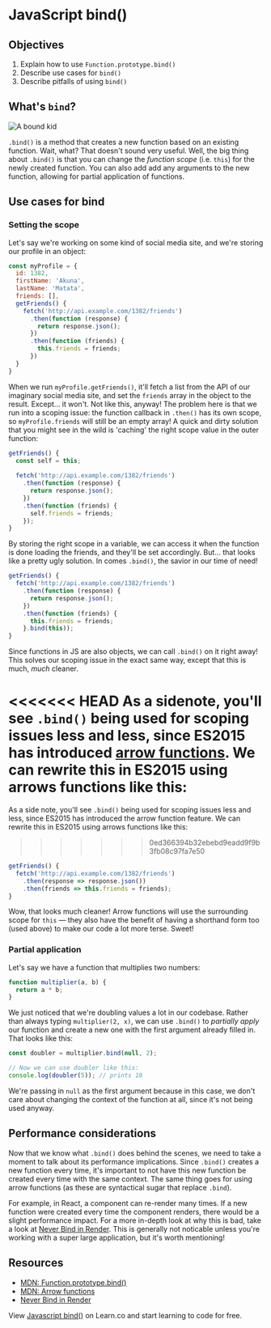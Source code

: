 # JavaScript bind()

## Objectives

1. Explain how to use `Function.prototype.bind()`
2. Describe use cases for `bind()`
3. Describe pitfalls of using `bind()`

## What's `bind`?
![A bound kid](https://media.giphy.com/media/t2Tr9eyHjlB7i/giphy.gif)

`.bind()` is a method that creates a new function based on an existing function. Wait, what? That doesn't sound very
useful. Well, the big thing about `.bind()` is that you can change the _function scope_ (i.e. `this`) for the newly
created function. You can also add add any arguments to the new function, allowing for partial application of functions.

## Use cases for bind

### Setting the scope
Let's say we're working on some kind of social media site, and we're storing our profile in an object:

```js
const myProfile = {
  id: 1382,
  firstName: 'Akuna',
  lastName: 'Matata',
  friends: [],
  getFriends() {
    fetch('http://api.example.com/1382/friends')
      .then(function (response) {
        return response.json();
      })
      .then(function (friends) {
        this.friends = friends;
      })
  }
}
```

When we run `myProfile.getFriends()`, it'll fetch a list from the API of our imaginary social media site, and set the
`friends` array in the object to the result. Except... it won't. Not like this, anyway! The problem here is that we run
into a scoping issue: the function callback in `.then()` has its own scope, so `myProfile.friends` will still be an
empty array! A quick and dirty solution that you might see in the wild is 'caching' the right scope value in the outer
function:


```js
getFriends() {
  const self = this;
  
  fetch('http://api.example.com/1382/friends')
    .then(function (response) {
      return response.json();
    })
    .then(function (friends) {
      self.friends = friends;
    });
}
```

By storing the right scope in a variable, we can access it when the function is done loading the friends, and they'll be
set accordingly. But... that looks like a pretty ugly solution. In comes `.bind()`, the savior in our time of need!

```js
getFriends() {
  fetch('http://api.example.com/1382/friends')
    .then(function (response) {
      return response.json();
    })
    .then(function (friends) {
      this.friends = friends;
    }.bind(this));
}
```

Since functions in JS are also objects, we can call `.bind()` on it right away! This solves our scoping issue in the
exact same way, except that this is much, _much_ cleaner.

<<<<<<< HEAD
As a sidenote, you'll see `.bind()` being used for scoping issues less and less, since ES2015 has introduced [arrow
functions](https://developer.mozilla.org/en/docs/Web/JavaScript/Reference/Functions/Arrow_functions). We can rewrite
this in ES2015 using arrows functions like this:
=======
As a side note, you'll see `.bind()` being used for scoping issues less and less, since ES2015 has introduced the arrow
function feature. We can rewrite this in ES2015 using arrows functions like this:
>>>>>>> 0ed366394b32ebebd9eadd9f9b3fb08c97fa7e50

```js
getFriends() {
  fetch('http://api.example.com/1382/friends')
    .then(response => response.json())
    .then(friends => this.friends = friends);
}
```

Wow, that looks much cleaner! Arrow functions will use the surrounding scope for `this` — they also have the benefit of
having a shorthand form too (used above) to make our code a lot more terse. Sweet!

### Partial application
Let's say we have a function that multiplies two numbers:

```js
function multiplier(a, b) {
  return a * b;
}
```

We just noticed that we're doubling values a lot in our codebase. Rather than always typing `multiplier(2, x)`, we can
use `.bind()` to _partially apply_ our function and create a new one with the first argument already filled in. That
looks like this:

```js
const doubler = multiplier.bind(null, 2);

// Now we can use doubler like this:
console.log(doubler(5)); // prints 10
```

We're passing in `null` as the first argument because in this case, we don't care about changing the context of the
function at all, since it's not being used anyway.


## Performance considerations
Now that we know what `.bind()` does behind the scenes, we need to take a moment to talk about its performance
implications. Since `.bind()` creates a new function every time, it's important to not have this new function be created
every time with the same context. The same thing goes for using arrow functions (as these are syntactical sugar that
replace `.bind`).

For example, in React, a component can re-render many times. If a new function were created every time the component
renders, there would be a slight performance impact. For a more in-depth look at why this is bad, take a look at
[Never Bind in Render](https://ryanfunduk.com/articles/never-bind-in-render/). This is generally not noticable unless
you're working with a super large application, but it's worth mentioning!

## Resources

- [MDN: Function.prototype.bind()](https://developer.mozilla.org/en-US/docs/Web/JavaScript/Reference/Global_Objects/Function/bind)
- [MDN: Arrow functions](https://developer.mozilla.org/en/docs/Web/JavaScript/Reference/Functions/Arrow_functions)
- [Never Bind in Render](https://ryanfunduk.com/articles/never-bind-in-render/)

<p class='util--hide'>View <a href='https://learn.co/lessons/javascript-bind'>Javascript bind()</a> on Learn.co and start learning to code for free.</p>
